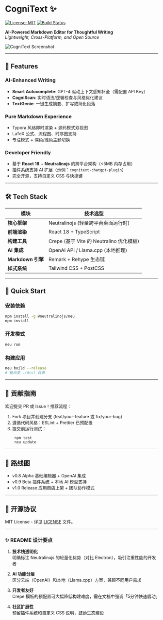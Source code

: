 # CogniText ✨

[![License: MIT](https://img.shields.io/badge/License-MIT-blue.svg)](https://opensource.org/licenses/MIT)
[![Build Status](https://img.shields.io/github/actions/workflow/status/yourusername/cognitext/build.yml?branch=main)](https://github.com/yourusername/cognitext/actions)

**AI-Powered Markdown Editor for Thoughtful Writing**  
*Lightweight, Cross-Platform, and Open Source*

![CogniText Screenshot](./screenshot.png) <!-- 需替换为实际截图路径 -->

---

## 🌟 Features

### **AI-Enhanced Writing**
- **Smart Autocomplete**: GPT-4 驱动上下文感知补全（需配置 API Key）
- **CogniScan**: 实时语法/逻辑检查与风格优化建议
- **TextGenie**: 一键生成摘要、扩写或简化段落

### **Pure Markdown Experience**
- Typora 风格即时渲染 + 源码模式双视图
- LaTeX 公式、流程图、时序图支持
- 专注模式 + 深色/浅色主题切换

### **Developer Friendly**
- 基于 **React 18** + **Neutralinojs** 的跨平台架构（<5MB 内存占用）
- 插件系统支持 AI 扩展（示例：`cognitext-chatgpt-plugin`）
- 完全开源，支持自定义 CSS 与快捷键

---

## 🛠️ Tech Stack

| 模块              | 技术选型                          |
|-------------------|----------------------------------|
| **核心框架**       | Neutralinojs (轻量跨平台桌面运行时) |
| **前端渲染**       | React 18 + TypeScript            |
| **构建工具**       | Crepe (基于 Vite 的 Neutralino 优化模板) |
| **AI 集成**        | OpenAI API / Llama.cpp (本地推理) |
| **Markdown 引擎**  | Remark + Rehype 生态链           |
| **样式系统**       | Tailwind CSS + PostCSS           |

---

## 🚀 Quick Start

### 安装依赖
```bash
npm install -g @neutralinojs/neu
npm install
```

### 开发模式
```bash
neu run
```

### 构建应用
```bash
neu build --release
# 输出至 ./dist 目录
```

---

## 🤝 贡献指南

欢迎提交 PR 或 Issue！推荐流程：

1. Fork 项目并创建分支 (feat/your-feature 或 fix/your-bug)
2. 遵循代码风格：ESLint + Prettier 已预配置
3. 提交前运行测试：
   ```bash
    npm test
    neu update
   ```

---

## 📍 路线图

* v0.8 Alpha
  基础编辑器 + OpenAI 集成
* v0.9 Beta
  插件系统 + 本地 AI 模型支持
* v1.0 Release
  应用商店上架 + 团队协作模式

---

##  📜 开源协议

MIT License - 详见 [LICENSE](LICENSE) 文件。

---

### ✨ README 设计要点
1. **技术栈透明化**  
   明确标注 Neutralinojs 的轻量化优势（对比 Electron），吸引注重性能的开发者

2. **AI 功能分层**  
   区分云端（OpenAI）和本地（Llama.cpp）方案，兼顾不同用户需求

3. **开发者友好**  
   Crepe 模板的预配置可大幅降低构建难度，需在文档中强调「5分钟快速启动」

4. **社区扩展性**  
   预留插件系统和自定义 CSS 说明，鼓励生态建设

